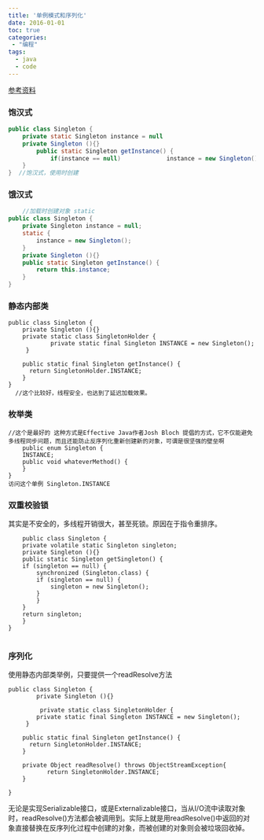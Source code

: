 ```yaml
---
title: '单例模式和序列化'
date: 2016-01-01
toc: true
categories:
 - "编程"
tags: 
  - java
  - code
--- 
```


[参考资料](http://www.hollischuang.com/archives/205)
### 饱汉式 

```java
public class Singleton {  
    private static Singleton instance = null  
    private Singleton (){}   
	    public static Singleton getInstance() {  
	        if(instance == null)             instance = new Singleton();         return instance;  
    }  
}  //饱汉式，使用时创建

```
### 饿汉式

```	java
	//加载时创建对象 static
public class Singleton {  
    private Singleton instance = null;  
    static {  
        instance = new Singleton();  
    }  
    private Singleton (){}  
    public static Singleton getInstance() {  
        return this.instance;  
    }  
} 

```	

### 静态内部类

```
public class Singleton { 
	private Singleton (){} 
	private static class SingletonHolder {  
            private static final Singleton INSTANCE = new Singleton();  
     }  
     
    public static final Singleton getInstance() {  
      return SingletonHolder.INSTANCE;  
    }  
}
  //这个比较好，线程安全，也达到了延迟加载效果。

```

### 枚举类

```
//这个是最好的 这种方式是Effective Java作者Josh Bloch 提倡的方式，它不仅能避免多线程同步问题，而且还能防止反序列化重新创建新的对象，可谓是很坚强的壁垒啊
	public enum Singleton {  
    INSTANCE;  
    public void whateverMethod() {  
    }  
}
访问这个单例 Singleton.INSTANCE 

```
### 双重校验锁
其实是不安全的，多线程开销很大，甚至死锁。原因在于指令重排序。

```
	public class Singleton {  
    private volatile static Singleton singleton;  
    private Singleton (){}  
    public static Singleton getSingleton() {  
    if (singleton == null) {  
        synchronized (Singleton.class) {  
        if (singleton == null) {  
            singleton = new Singleton();  
        }  
        }  
    }  
    return singleton;  
    }  
}  
	

```
### 序列化
使用静态内部类举例，只要提供一个readResolve方法

```	
public class Singleton { 
		private Singleton (){} 
	    
	     private static class SingletonHolder {  
        private static final Singleton INSTANCE = new Singleton();  
     }  
     
    public static final Singleton getInstance() {  
      return SingletonHolder.INSTANCE;  
    }  
	    
    private Object readResolve() throws ObjectStreamException{         
           return SingletonHolder.INSTANCE;
    }
	
}

```
无论是实现Serializable接口，或是Externalizable接口，当从I/O流中读取对象时，readResolve()方法都会被调用到。实际上就是用readResolve()中返回的对象直接替换在反序列化过程中创建的对象，而被创建的对象则会被垃圾回收掉。

	
	
	
	
	
